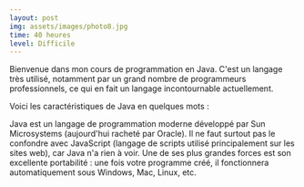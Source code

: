 ```yaml
---
layout: post
img: assets/images/photo8.jpg
time: 40 heures
level: Difficile
---
```


Bienvenue dans mon cours de programmation en Java. C'est un langage très utilisé, notamment par un grand nombre de programmeurs professionnels, ce qui en fait un langage incontournable actuellement.

Voici les caractéristiques de Java en quelques mots :

Java est un langage de programmation moderne développé par Sun Microsystems (aujourd'hui racheté par Oracle). Il ne faut surtout pas le confondre avec JavaScript (langage de scripts utilisé principalement sur les sites web), car Java n'a rien à voir.
Une de ses plus grandes forces est son excellente portabilité : une fois votre programme créé, il fonctionnera automatiquement sous Windows, Mac, Linux, etc.